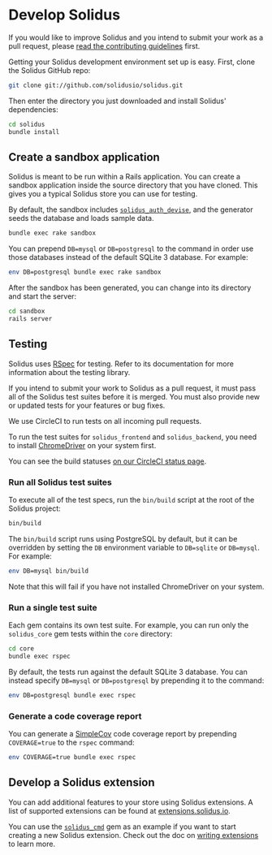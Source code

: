 # Develop Solidus

If you would like to improve Solidus and you intend to submit your work as a
pull request, please [read the contributing guidelines][contributing] first.

Getting your Solidus development environment set up is easy. First, clone the
Solidus GitHub repo:

```bash
git clone git://github.com/solidusio/solidus.git
```

Then enter the directory you just downloaded and install Solidus' dependencies:

```bash
cd solidus
bundle install
```

## Create a sandbox application

Solidus is meant to be run within a Rails application. You can create a sandbox
application inside the source directory that you have cloned. This gives you a
typical Solidus store you can use for testing.

By default, the sandbox includes [`solidus_auth_devise`][solidus-auth-devise],
and the generator seeds the database and loads sample data.

```bash
bundle exec rake sandbox
```

You can prepend `DB=mysql` or `DB=postgresql` to the command in order use those
databases instead of the default SQLite 3 database. For example:

```bash
env DB=postgresql bundle exec rake sandbox
```

After the sandbox has been generated, you can change into its directory and
start the server:

```bash
cd sandbox
rails server
```

[contributing]: https://github.com/solidusio/solidus/blob/master/CONTRIBUTING.md
[solidus-auth-devise]: https://github.com/solidusio/solidus_auth_devise

## Testing

Solidus uses [RSpec][rspec] for testing. Refer to its documentation
for more information about the testing library.

If you intend to submit your work to Solidus as a pull request, it must pass all
of the Solidus test suites before it is merged. You must also provide new or
updated tests for your features or bug fixes.

We use CircleCI to run tests on all incoming pull requests.

To run the test suites for `solidus_frontend` and `solidus_backend`, you need to
install [ChromeDriver][chromedriver] on your system first.

You can see the build statuses [on our CircleCI status page][circleci].

[rspec]: http://rspec.info/

### Run all Solidus test suites

To execute all of the test specs, run the `bin/build` script at the root of the
Solidus project:

```bash
bin/build
```

The `bin/build` script runs using PostgreSQL by default, but it can be overridden
by setting the `DB` environment variable to `DB=sqlite` or `DB=mysql`. For
example:

```bash
env DB=mysql bin/build
```

Note that this will fail if you have not installed ChromeDriver on your system.

### Run a single test suite

Each gem contains its own test suite. For example, you can run only the
`solidus_core` gem tests within the `core` directory:

```bash
cd core
bundle exec rspec
```

By default, the tests run against the default SQLite 3 database. You can instead
specify `DB=mysql` or `DB=postgresql` by prepending it to the command:

```bash
env DB=postgresql bundle exec rspec
```

### Generate a code coverage report

You can generate a [SimpleCov][simplecov] code
coverage report by prepending `COVERAGE=true` to the `rspec` command:

```bash
env COVERAGE=true bundle exec rspec
```

[simplecov]: https://github.com/colszowka/simplecov

## Develop a Solidus extension

You can add additional features to your store using Solidus extensions. A list
of supported extensions can be found at [extensions.solidus.io][extensions].

You can use the [`solidus_cmd`][solidus-cmd] gem as an example if you want to
start creating a new Solidus extension. Check out the doc on
[writing extensions][writing-extensions] to learn more.

[chromedriver]: https://sites.google.com/a/chromium.org/chromedriver/home
[circleci]: https://circleci.com/gh/solidusio/solidus
[extensions]: http://extensions.solidus.io
[writing-extensions]: https://guides.solidus.io/developers/extensions/writing-extensions.html
[solidus-cmd]: https://github.com/solidusio/solidus_cmd
